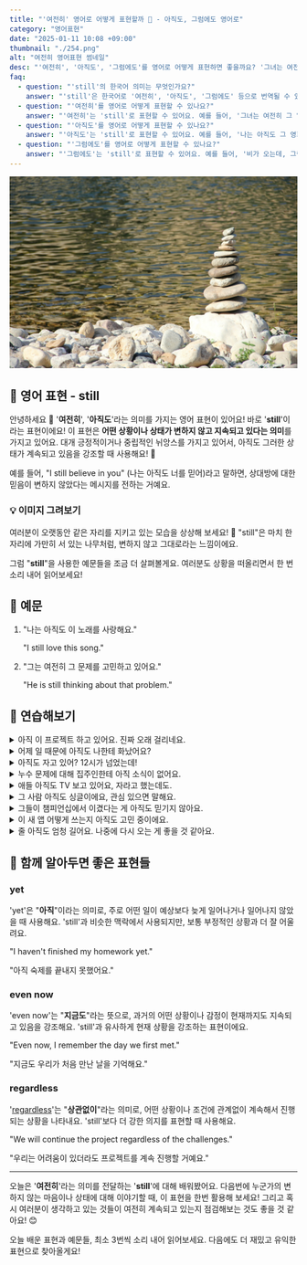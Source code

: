 ```yaml
---
title: "'여전히' 영어로 어떻게 표현할까 🌳 - 아직도, 그럼에도 영어로"
category: "영어표현"
date: "2025-01-11 10:08 +09:00"
thumbnail: "./254.png"
alt: "여전히 영어표현 썸네일"
desc: "'여전히', '아직도', '그럼에도'를 영어로 어떻게 표현하면 좋을까요? '그녀는 여전히 그 일을 하고 있어요.', '나는 아직도 그 영화를 보고 싶어요.', '비가 오는데, 그럼에도 우리는 여전히 나가기로 했어요.' 등을 영어로 표현하는 법을 배워봅시다. 다양한 예문을 통해서 연습하고 본인의 표현으로 만들어 보세요."
faq:
  - question: "'still'의 한국어 의미는 무엇인가요?"
    answer: "'still'은 한국어로 '여전히', '아직도', '그럼에도' 등으로 번역될 수 있습니다."
  - question: "'여전히'를 영어로 어떻게 표현할 수 있나요?"
    answer: "'여전히'는 'still'로 표현할 수 있어요. 예를 들어, '그녀는 여전히 그 일을 하고 있어요'는 'She is still working on that project'로 말할 수 있어요."
  - question: "'아직도'를 영어로 어떻게 표현할 수 있나요?"
    answer: "'아직도'는 'still'로 표현할 수 있어요. 예를 들어, '나는 아직도 그 영화를 보고 싶어요'는 'I still want to watch that movie'로 말할 수 있어요."
  - question: "'그럼에도'를 영어로 어떻게 표현할 수 있나요?"
    answer: "'그럼에도'는 'still'로 표현할 수 있어요. 예를 들어, '비가 오는데, 그럼에도 우리는 여전히 나가기로 했어요'는 'We decided to go out still, even though it's raining'으로 말할 수 있어요."
---
```


![강에 쌓여있는 조약돌](./254-1.jpg)

## 🌟 영어 표현 - still

안녕하세요 👋 '**여전히**', '**아직도**'라는 의미를 가지는 영어 표현이 있어요! 바로 '**still**'이라는 표현이에요! 이 표현은 **어떤 상황이나 상태가 변하지 않고 지속되고 있다는 의미**를 가지고 있어요. 대개 긍정적이거나 중립적인 뉘앙스를 가지고 있어서, 아직도 그러한 상태가 계속되고 있음을 강조할 때 사용해요! 🌟

예를 들어, "I still believe in you" (나는 아직도 너를 믿어)라고 말하면, 상대방에 대한 믿음이 변하지 않았다는 메시지를 전하는 거예요.

<ins class="adsbygoogle"
     style="display:block"
     data-ad-client="ca-pub-1465612013356152"
     data-ad-slot="2106896038"
     data-ad-format="auto"
     data-full-width-responsive="true"></ins>

<script>
     (adsbygoogle = window.adsbygoogle || []).push({});
</script>

### 💡 이미지 그려보기

여러분이 오랫동안 같은 자리를 지키고 있는 모습을 상상해 보세요! 🌳 "still"은 마치 한 자리에 가만히 서 있는 나무처럼, 변하지 않고 그대로라는 느낌이에요.

그럼 "**still**"을 사용한 예문들을 조금 더 살펴볼게요. 여러분도 상황을 떠올리면서 한 번 소리 내어 읽어보세요!

## 📖 예문

1. "나는 아직도 이 노래를 사랑해요."

   "I still love this song."

2. "그는 여전히 그 문제를 고민하고 있어요."

   "He is still thinking about that problem."

## 💬 연습해보기

<details>
<summary>아직 이 프로젝트 하고 있어요. 진짜 오래 걸리네요.</summary>
<span>I'm still working on this project. It's <a href="/blog/in-english/010.take-a-while/">taking forever</a>.</span>
</details>

<details>
<summary>어제 일 때문에 아직도 나한테 화났어요?</summary>
<span>Are you still mad at me about yesterday?</span>
</details>

<details>
<summary>아직도 자고 있어? 12시가 넘었는데!</summary>
<span>She's still sleeping? It's already noon!</span>
</details>

<details>
<summary>누수 문제에 대해 집주인한테 아직 소식이 없어요.</summary>
<span>We still haven't heard back from the landlord about the leak.</span>
</details>

<details>
<summary>애들 아직도 TV 보고 있어요, 자라고 했는데도.</summary>
<span>The kids are still watching TV, even though I told them to go to bed.</span>
</details>

<details>
<summary>그 사람 아직도 싱글이에요, 관심 있으면 말해요.</summary>
<span>He's still single, if you're interested.</span>
</details>

<details>
<summary>그들이 챔피언십에서 이겼다는 게 아직도 믿기지 않아요.</summary>
<span>I still can't believe they won the championship.</span>
</details>

<details>
<summary>이 새 앱 어떻게 쓰는지 아직도 고민 중이에요.</summary>
<span>I'm still <a href="/blog/in-english/117.try-to/">trying to</a> <a href="/blog/in-english/170.figure-out/">figure out</a> how to use this new app.</span>
</details>

<details>
<summary>줄 아직도 엄청 길어요. 나중에 다시 오는 게 좋을 것 같아요.</summary>
<span>The line's still super long. Maybe we should come back later.</span>
</details>

## 🤝 함께 알아두면 좋은 표현들

### yet

'yet'은 "**아직**"이라는 의미로, 주로 어떤 일이 예상보다 늦게 일어나거나 일어나지 않았을 때 사용해요. 'still'과 비슷한 맥락에서 사용되지만, 보통 부정적인 상황과 더 잘 어울려요.

"I haven't finished my homework yet."

"아직 숙제를 끝내지 못했어요."

### even now

'even now'는 "**지금도**"라는 뜻으로, 과거의 어떤 상황이나 감정이 현재까지도 지속되고 있음을 강조해요. 'still'과 유사하게 현재 상황을 강조하는 표현이에요.

"Even now, I remember the day we first met."

"지금도 우리가 처음 만난 날을 기억해요."

### regardless

'[regardless](/blog/in-english/226.regardless-of/)'는 "**상관없이**"라는 의미로, 어떤 상황이나 조건에 관계없이 계속해서 진행되는 상황을 나타내요. 'still'보다 더 강한 의지를 표현할 때 사용해요.

"We will continue the project regardless of the challenges."

"우리는 어려움이 있더라도 프로젝트를 계속 진행할 거예요."

---

오늘은 '**여전히**'라는 의미를 전달하는 '**still**'에 대해 배워봤어요. 다음번에 누군가의 변하지 않는 마음이나 상태에 대해 이야기할 때, 이 표현을 한번 활용해 보세요! 그리고 혹시 여러분이 생각하고 있는 것들이 여전히 계속되고 있는지 점검해보는 것도 좋을 것 같아요! 😊

오늘 배운 표현과 예문들, 최소 3번씩 소리 내어 읽어보세요. 다음에도 더 재밌고 유익한 표현으로 찾아올게요!
